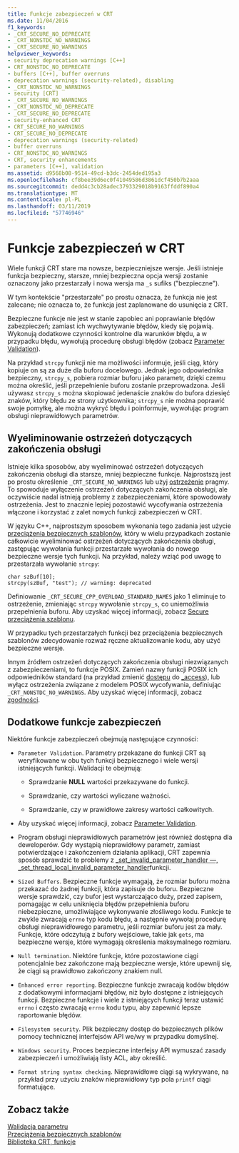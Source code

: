 ```yaml
---
title: Funkcje zabezpieczeń w CRT
ms.date: 11/04/2016
f1_keywords:
- _CRT_SECURE_NO_DEPRECATE
- _CRT_NONSTDC_NO_WARNINGS
- _CRT_SECURE_NO_WARNINGS
helpviewer_keywords:
- security deprecation warnings [C++]
- CRT_NONSTDC_NO_DEPRECATE
- buffers [C++], buffer overruns
- deprecation warnings (security-related), disabling
- _CRT_NONSTDC_NO_WARNINGS
- security [CRT]
- _CRT_SECURE_NO_WARNINGS
- _CRT_NONSTDC_NO_DEPRECATE
- _CRT_SECURE_NO_DEPRECATE
- security-enhanced CRT
- CRT_SECURE_NO_WARNINGS
- CRT_SECURE_NO_DEPRECATE
- deprecation warnings (security-related)
- buffer overruns
- CRT_NONSTDC_NO_WARNINGS
- CRT, security enhancements
- parameters [C++], validation
ms.assetid: d9568b08-9514-49cd-b3dc-2454ded195a3
ms.openlocfilehash: cf8bee39d6ec0f41049586d3861dcf450b7b2aaa
ms.sourcegitcommit: dedd4c3cb28adec3793329018b9163ffddf890a4
ms.translationtype: MT
ms.contentlocale: pl-PL
ms.lasthandoff: 03/11/2019
ms.locfileid: "57746946"
---
```

# <a name="security-features-in-the-crt"></a>Funkcje zabezpieczeń w CRT

Wiele funkcji CRT stare ma nowsze, bezpieczniejsze wersje. Jeśli istnieje funkcja bezpieczny, starsze, mniej bezpieczna opcja wersji zostanie oznaczony jako przestarzały i nowa wersja ma `_s` sufiks ("bezpieczne").

W tym kontekście "przestarzałe" po prostu oznacza, że funkcja nie jest zalecane; nie oznacza to, że funkcja jest zaplanowane do usunięcia z CRT.

Bezpieczne funkcje nie jest w stanie zapobiec ani poprawianie błędów zabezpieczeń; zamiast ich wychwytywanie błędów, kiedy się pojawią. Wykonują dodatkowe czynności kontrolne dla warunków błędu, a w przypadku błędu, wywołują procedurę obsługi błędów (zobacz [Parameter Validation](../c-runtime-library/parameter-validation.md)).

Na przykład `strcpy` funkcji nie ma możliwości informuje, jeśli ciąg, który kopiuje on są za duże dla buforu docelowego. Jednak jego odpowiednika bezpieczny, `strcpy_s`, pobiera rozmiar buforu jako parametr, dzięki czemu można określić, jeśli przepełnienie buforu zostanie przeprowadzona. Jeśli używasz `strcpy_s` można skopiować jedenaście znaków do bufora dziesięć znaków, który błędu ze strony użytkownika; `strcpy_s` nie można poprawić swoje pomyłkę, ale można wykryć błędu i poinformuje, wywołując program obsługi nieprawidłowych parametrów.

## <a name="eliminating-deprecation-warnings"></a>Wyeliminowanie ostrzeżeń dotyczących zakończenia obsługi

Istnieje kilka sposobów, aby wyeliminować ostrzeżeń dotyczących zakończenia obsługi dla starsze, mniej bezpieczne funkcje. Najprostszą jest po prostu określenie `_CRT_SECURE_NO_WARNINGS` lub użyj [ostrzeżenie](../preprocessor/warning.md) pragmy. To spowoduje wyłączenie ostrzeżeń dotyczących zakończenia obsługi, ale oczywiście nadal istnieją problemy z zabezpieczeniami, które spowodowały ostrzeżenia. Jest to znacznie lepiej pozostawić wycofywania ostrzeżenia włączone i korzystać z zalet nowych funkcji zabezpieczeń w CRT.

W języku C++, najprostszym sposobem wykonania tego zadania jest użycie [przeciążenia bezpiecznych szablonów](../c-runtime-library/secure-template-overloads.md), który w wielu przypadkach zostanie całkowicie wyeliminować ostrzeżeń dotyczących zakończenia obsługi, zastępując wywołania funkcji przestarzałe wywołania do nowego bezpieczne wersje tych funkcji. Na przykład, należy wziąć pod uwagę to przestarzała wywołanie `strcpy`:

```
char szBuf[10];
strcpy(szBuf, "test"); // warning: deprecated
```

Definiowanie `_CRT_SECURE_CPP_OVERLOAD_STANDARD_NAMES` jako 1 eliminuje to ostrzeżenie, zmieniając `strcpy` wywołanie `strcpy_s`, co uniemożliwia przepełnienia buforu. Aby uzyskać więcej informacji, zobacz [Secure przeciążenia szablonu](../c-runtime-library/secure-template-overloads.md).

W przypadku tych przestarzałych funkcji bez przeciążenia bezpiecznych szablonów zdecydowanie rozważ ręczne aktualizowanie kodu, aby użyć bezpieczne wersje.

Innym źródłem ostrzeżeń dotyczących zakończenia obsługi niezwiązanych z zabezpieczeniami, to funkcje POSIX. Zamień nazwy funkcji POSIX ich odpowiedników standard (na przykład zmienić [dostępu](../c-runtime-library/reference/access-crt.md) do [_access](../c-runtime-library/reference/access-waccess.md)), lub wyłącz ostrzeżenia związane z modelem POSIX wycofywania, definiując `_CRT_NONSTDC_NO_WARNINGS`. Aby uzyskać więcej informacji, zobacz [zgodności](compatibility.md).

## <a name="additional-security-features"></a>Dodatkowe funkcje zabezpieczeń

Niektóre funkcje zabezpieczeń obejmują następujące czynności:

- `Parameter Validation`. Parametry przekazane do funkcji CRT są weryfikowane w obu tych funkcji bezpiecznego i wiele wersji istniejących funkcji. Walidacji te obejmują:

   - Sprawdzanie **NULL** wartości przekazywane do funkcji.

   - Sprawdzanie, czy wartości wyliczane ważności.

   - Sprawdzanie, czy w prawidłowe zakresy wartości całkowitych.

- Aby uzyskać więcej informacji, zobacz [Parameter Validation](../c-runtime-library/parameter-validation.md).

- Program obsługi nieprawidłowych parametrów jest również dostępna dla deweloperów. Gdy wystąpią nieprawidłowy parametr, zamiast potwierdzające i zakończeniem działania aplikacji, CRT zapewnia sposób sprawdzić te problemy z [_set_invalid_parameter_handler —, _set_thread_local_invalid_parameter_handler](../c-runtime-library/reference/set-invalid-parameter-handler-set-thread-local-invalid-parameter-handler.md)funkcji.

- `Sized Buffers`. Bezpieczne funkcje wymagają, że rozmiar buforu można przekazać do żadnej funkcji, która zapisuje do buforu. Bezpieczne wersje sprawdzić, czy bufor jest wystarczająco duży, przed zapisem, pomagając w celu uniknięcia błędów przepełnienia buforu niebezpieczne, umożliwiające wykonywanie złośliwego kodu. Funkcje te zwykle zwracają `errno` typ kodu błędu, a następnie wywołaj procedurę obsługi nieprawidłowego parametru, jeśli rozmiar buforu jest za mały. Funkcje, które odczytują z bufory wejściowe, takie jak `gets`, ma bezpieczne wersje, które wymagają określenia maksymalnego rozmiaru.

- `Null termination`. Niektóre funkcje, które pozostawione ciągi potencjalnie bez zakończone mają bezpieczne wersje, które upewnij się, że ciągi są prawidłowo zakończony znakiem null.

- `Enhanced error reporting`. Bezpieczne funkcje zwracają kodów błędów z dodatkowymi informacjami błędów, niż było dostępne z istniejących funkcji. Bezpieczne funkcje i wiele z istniejących funkcji teraz ustawić `errno` i często zwracają `errno` kodu typu, aby zapewnić lepsze raportowanie błędów.

- `Filesystem security`. Plik bezpieczny dostęp do bezpiecznych plików pomocy technicznej interfejsów API we/wy w przypadku domyślnej.

- `Windows security`. Proces bezpieczne interfejsy API wymuszać zasady zabezpieczeń i umożliwiają listy ACL, aby określić.

- `Format string syntax checking`. Nieprawidłowe ciągi są wykrywane, na przykład przy użyciu znaków nieprawidłowy typ pola `printf` ciągi formatujące.

## <a name="see-also"></a>Zobacz także

[Walidacja parametru](../c-runtime-library/parameter-validation.md)<br/>
[Przeciążenia bezpiecznych szablonów](../c-runtime-library/secure-template-overloads.md)<br/>
[Biblioteka CRT, funkcje](../c-runtime-library/crt-library-features.md)
